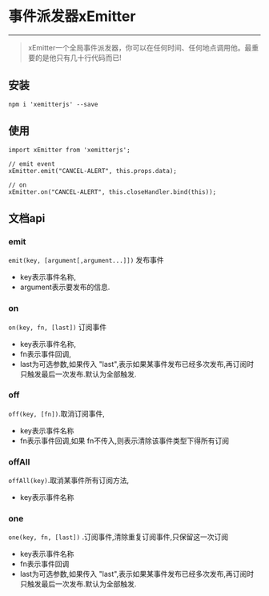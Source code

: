 # 事件派发器xEmitter

-----

> xEmitter一个全局事件派发器，你可以在任何时间、任何地点调用他。最重要的是他只有几十行代码而已!

## 安装
```
npm i 'xemitterjs' --save
```

## 使用
```
import xEmitter from 'xemitterjs';

// emit event
xEmitter.emit("CANCEL-ALERT", this.props.data);

// on
xEmitter.on("CANCEL-ALERT", this.closeHandler.bind(this));
```

## 文档api

### emit
`emit(key, [argument[,argument...]])` 发布事件

* key表示事件名称,
* argument表示要发布的信息.


### on
`on(key, fn, [last])` 订阅事件

* key表示事件名称,
* fn表示事件回调, 
* last为可选参数,如果传入 "last",表示如果某事件发布已经多次发布,再订阅时只触发最后一次发布.默认为全部触发.

### off
`off(key, [fn])`.取消订阅事件, 

* key表示事件名称
* fn表示事件回调,如果 fn不传入,则表示清除该事件类型下得所有订阅

### offAll
`offAll(key)`.取消某事件所有订阅方法, 

* key表示事件名称


### one
`one(key, fn, [last])` .订阅事件,清除重复订阅事件,只保留这一次订阅

* key表示事件名称
* fn表示事件回调
* last为可选参数,如果传入 "last",表示如果某事件发布已经多次发布,再订阅时只触发最后一次发布.默认为全部触发.